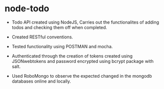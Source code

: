 # node-todo
- Todo API created using NodeJS, Carries out the functionalites of adding todos and checking them off when completed. 

- Created RESTful conventions. 

- Tested functionality using POSTMAN and mocha. 

- Authenticated through the creation of tokens created using JSONwebtokens and password encrypted using bcrypt package with salt. 

- Used RoboMongo to observe the expected changed in the mongodb databases online and locally. 
